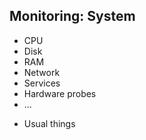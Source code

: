 ---
---
## Monitoring: System
- CPU
- Disk
- RAM
- Network
- Services
- Hardware probes
- ...

<aside class="notes">
  <ul>
    <li>Usual things</li>
  </ul>
</aside>
